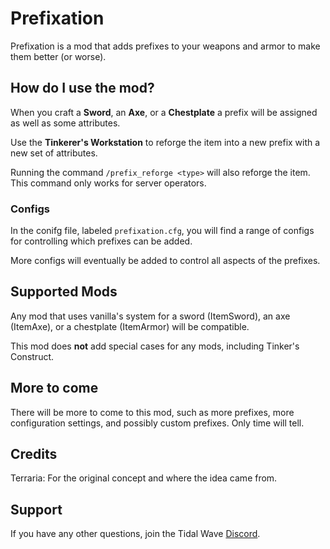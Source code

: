 # Prefixation

Prefixation is a mod that adds prefixes to your weapons and armor to make them better (or worse).

## How do I use the mod?
When you craft a **Sword**, an **Axe**, or a **Chestplate** a prefix will be assigned as well as some attributes.

Use the **Tinkerer's Workstation** to reforge the item into a new prefix with a new set of attributes.

Running the command `/prefix_reforge <type>` will also reforge the item. This command only works for server operators.

### Configs
In the conifg file, labeled `prefixation.cfg`, you will find a range of configs for controlling which prefixes can be added.

More configs will eventually be added to control all aspects of the prefixes.

## Supported Mods
Any mod that uses vanilla's system for a sword (ItemSword), an axe (ItemAxe), or a chestplate (ItemArmor) will be compatible. 

This mod does **not** add special cases for any mods, including Tinker's Construct.

## More to come
There will be more to come to this mod, such as more prefixes, more configuration settings, and possibly custom prefixes. Only time will tell.

## Credits
Terraria: For the original concept and where the idea came from.

## Support
If you have any other questions, join the Tidal Wave [Discord](https://miningmark48.xyz/discord).
